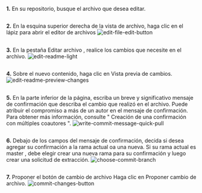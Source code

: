 __1.__ En su repositorio, busque el archivo que desea editar.
## 

__2.__ En la esquina superior derecha de la vista de archivo, haga clic en el lápiz para abrir el editor de archivos
![edit-file-edit-button](edit-file-edit-button.png)
## 

__3.__ En la pestaña Editar archivo , realice los cambios que necesite en el archivo.
![edit-readme-light](edit-readme-light.png)
## 

__4.__ Sobre el nuevo contenido, haga clic en Vista previa de cambios.
![edit-readme-preview-changes](edit-readme-preview-changes.png)
## 

__5.__ En la parte inferior de la página, escriba un breve y significativo mensaje de confirmación que describa el cambio que realizó en el archivo. Puede atribuir el compromiso a más de un autor en el mensaje de confirmación. Para obtener más información, consulte " Creación de una confirmación con múltiples coautores ".
![write-commit-message-quick-pull](write-commit-message-quick-pull.png)
## 

__6.__ Debajo de los campos del mensaje de confirmación, decida si desea agregar su confirmación a la rama actual oa una nueva. Si su rama actual es master , debe elegir crear una nueva rama para su confirmación y luego crear una solicitud de extracción.
![choose-commit-branch](choose-commit-branch.png)
## 

__7.__ Proponer el botón de cambio de archivo Haga clic en Proponer cambio de archivo.
![commit-changes-button](commit-changes-button.png)
## 
